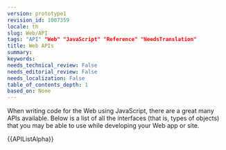 ```yaml
---
version: prototype1
revision_id: 1007359
locale: th
slug: Web/API
tags: "API" "Web" "JavaScript" "Reference" "NeedsTranslation"
title: Web APIs
summary: 
keywords: 
needs_technical_review: False
needs_editorial_review: False
needs_localization: False
table_of_contents_depth: 1
based_on: None
---
```

<p>When writing code for the Web using JavaScript, there are a great many APIs available. Below is a list of all the interfaces (that is, types of objects) that you may be able to use while developing your Web app or site.</p>

<div>{{APIListAlpha}}</div>

